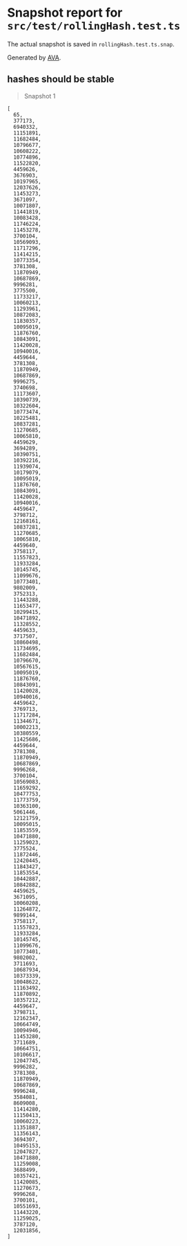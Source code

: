 # Snapshot report for `src/test/rollingHash.test.ts`

The actual snapshot is saved in `rollingHash.test.ts.snap`.

Generated by [AVA](https://avajs.dev).

## hashes should be stable

> Snapshot 1

    [
      65,
      377173,
      6940332,
      11151891,
      11682484,
      10796677,
      10608222,
      10774896,
      11522820,
      4459626,
      3676903,
      10197965,
      12037626,
      11453273,
      3671097,
      10071807,
      11441819,
      10083428,
      11746224,
      11453278,
      3700104,
      10569093,
      11717296,
      11414215,
      10773354,
      3781308,
      11870949,
      10687869,
      9996281,
      3775500,
      11733217,
      10060213,
      11293961,
      10872083,
      11830357,
      10095019,
      11876760,
      10843091,
      11420028,
      10940016,
      4459644,
      3781308,
      11870949,
      10687869,
      9996275,
      3740698,
      11173607,
      10390739,
      10322604,
      10773474,
      10225481,
      10837281,
      11270685,
      10065810,
      4459629,
      3694289,
      10390751,
      10392216,
      11939074,
      10179079,
      10095019,
      11876760,
      10843091,
      11420028,
      10940016,
      4459647,
      3798712,
      12168161,
      10837281,
      11270685,
      10065810,
      4459640,
      3758117,
      11557823,
      11933284,
      10145745,
      11099676,
      10773401,
      9802009,
      3752313,
      11443288,
      11653477,
      10299415,
      10471892,
      11328552,
      4459633,
      3717507,
      10860498,
      11734695,
      11682484,
      10796670,
      10567615,
      10095019,
      11876760,
      10843091,
      11420028,
      10940016,
      4459642,
      3769713,
      11717284,
      11344671,
      10002213,
      10380559,
      11425686,
      4459644,
      3781308,
      11870949,
      10687869,
      9996268,
      3700104,
      10569083,
      11659292,
      10477753,
      11773759,
      10363100,
      5061446,
      12121759,
      10095015,
      11853559,
      10471880,
      11259023,
      3775524,
      11872446,
      12420445,
      11843427,
      11853554,
      10442887,
      10842882,
      4459625,
      3671095,
      10060208,
      11264872,
      9899144,
      3758117,
      11557823,
      11933284,
      10145745,
      11099676,
      10773401,
      9802002,
      3711693,
      10687934,
      10373339,
      10048622,
      11163492,
      11870892,
      10357212,
      4459647,
      3798711,
      12162347,
      10664749,
      10094946,
      11453280,
      3711689,
      10664751,
      10106617,
      12047745,
      9996282,
      3781308,
      11870949,
      10687869,
      9996248,
      3584081,
      8609008,
      11414280,
      11150413,
      10060223,
      11351887,
      11356143,
      3694307,
      10495153,
      12047827,
      10471880,
      11259008,
      3688499,
      10357421,
      11420085,
      11270673,
      9996268,
      3700101,
      10551693,
      11443220,
      11259025,
      3787120,
      12031856,
    ]
